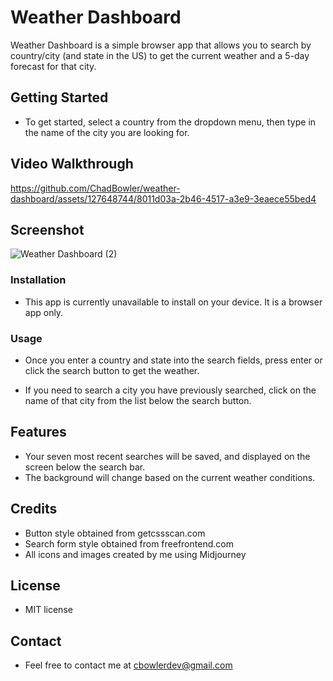 # Weather Dashboard

Weather Dashboard is a simple browser app that allows you to search by country/city (and state in the US) to get the current weather and a 5-day forecast for that city.

## Getting Started

* To get started, select a country from the dropdown menu, then type in the name of the city you are looking for.

## Video Walkthrough

https://github.com/ChadBowler/weather-dashboard/assets/127648744/8011d03a-2b46-4517-a3e9-3eaece55bed4

## Screenshot

![Weather Dashboard (2)](https://github.com/ChadBowler/weather-dashboard/assets/127648744/35036485-d910-44c1-915c-e094acb7b669)

### Installation

* This app is currently unavailable to install on your device. It is a browser app only.

### Usage

* Once you enter a country and state into the search fields, press enter or click the search button to get the weather.

* If you need to search a city you have previously searched, click on the name of that city from the list below the search button.

## Features

* Your seven most recent searches will be saved, and displayed on the screen below the search bar.
* The background will change based on the current weather conditions.

## Credits

* Button style obtained from getcssscan.com
* Search form style obtained from freefrontend.com
* All icons and images created by me using Midjourney

## License

* MIT license

## Contact

* Feel free to contact me at cbowlerdev@gmail.com
